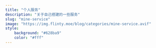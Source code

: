 ```yaml
---
title: "个人服务"
description: "关于自己搭建的一些服务"
slug: "mine-service"
image: "https://img.flinty.moe/blog/categories/mine-service.avif"
style:
    background: "#628ba9"
    color: "#fff"
---
```

